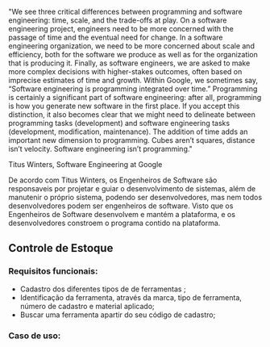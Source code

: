 "We see three critical differences between programming and software engineering: time, scale, and the trade-offs at play. On a software engineering project, engineers need to be more concerned with the passage of time and the eventual need for change. In a software engineering organization, we need to be more concerned about scale and efficiency, both for the software we produce as well as for the organization that is producing it. Finally, as software engineers, we are asked to make more complex decisions with higher-stakes outcomes, often based on imprecise estimates of time and growth. Within Google, we sometimes say, “Software engineering is programming integrated over time.” Programming is certainly a significant part of software engineering: after all, programming is how you generate new software in the first place. If you accept this distinction, it also becomes clear that we might need to delineate between programming tasks (development) and software engineering tasks (development, modification, maintenance). The addition of time adds an important new dimension to programming. Cubes aren’t squares, distance isn’t velocity. Software engineering isn’t programming."

Titus Winters, Software Engineering at Google

De acordo com Titus Winters, os Engenheiros de Software são responsaveis por projetar e guiar o desenvolvimento de sistemas, além de manutenir o próprio sistema, podendo ser desenvolvedores, mas nem todos desenvolvedores podem ser engenheiros de software. Visto que os Engenheiros de Software desenvolvem e mantém a plataforma, e os desenvolvedores constroem o programa contido na plataforma.

## Controle de Estoque

### Requisitos funcionais:
  - Cadastro dos diferentes tipos de de ferramentas ;
  - Identificação da ferramenta, através da marca, tipo de ferramenta, número de cadastro e material aplicado;
  - Buscar uma ferramenta apartir do seu código de cadastro;

### Caso de uso:

<div align = "center"> 
<img scr="https://user-images.githubusercontent.com/102214439/186031372-c4c42998-f047-4aa2-8040-99796bc94abc.png" width = 600px />
</div>
